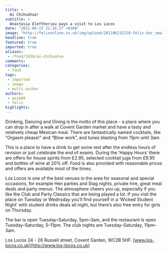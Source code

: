 ```yaml
---
title: >
  Ai Chihuahua!
subtitle: >
  Anastasia Eleftheriou pays a visit to Los Locos
date: "2011-06-23 21:18:27 +0100"
image: "http://felixonline.co.uk/img/upload/201106232218-felix-bar_small-(1).jpg"
headline: true
featured: true
imported: true
aliases:
 - /food/1436/ai-chihuahua
comments:
categories:
 - food
tags:
 - imported
 - image
 - multi-author
authors:
 - ae1409
 - felix
highlights:
---
```


Drinking, Dancing and Dining is the motto of this place - a place where you can drop in after a walk at Covent Garden market and have a tasty and relatively cheap Mexican meal. There are fantastically named cocktails, like “Orgasm please!” and “Blow work”, and tunes blasting from 11pm until 3am.

This is a place to have a drink to get some rest after the endless hours of revision or just celebrate the end of exams. During the ‘Happy Hours’ there are offers for house spirits from £2.95, selected cocktail jugs from £9.95 and bottles of wine at 20% off. Food is also provided with reasonable prices and offers are available most of the times.

Los Locos is one of the best venues in the area for seasonal and special occasions, for example Hen parties and Stag nights, private hire, great meal deals and party menus. The atmosphere cheers you up, especially if you like the Club and Party Classics that are being played a lot. If you visit the place on Tuesday or Wednsday you’ll find yourself in a ‘Wicked Student Night’ with student drinks deals all night, but there’s also free entry for girls on Thursday.

The bar is open Tuesday–Saturday, 5pm–3am, and the restaurant is open Tuesday–Saturday, 5–11pm. The club nights are Tuesday–Saturday, 11pm–3am.

Los Locos 24 - 26 Russell street, Covent Garden, WC2B 5HF. [www.los-locos.co.uk](http://www.los-locos.co.uk)
